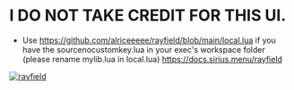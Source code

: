  # I DO NOT TAKE CREDIT FOR THIS UI.
- Use https://github.com/alriceeeee/rayfield/blob/main/local.lua if you have the sourcenocustomkey.lua in your exec's workspace folder (please rename mylib.lua in local.lua)
https://docs.sirius.menu/rayfield

[![rayfield](https://user-images.githubusercontent.com/77512805/197843157-3485a6e4-7b18-4372-8277-f3a2e7bd0317.png)](https://sirius.menu/discord)
